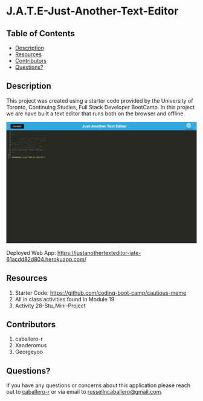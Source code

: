 # J.A.T.E-Just-Another-Text-Editor


## Table of Contents

- [Description](#description)
- [Resources](#resources)
- [Contributors](#contributors)
- [Questions?](#questions)

## Description
This project was created using a starter code provided by the University of Toronto, Continuing Studies, Full Stack Developer BootCamp. In this project we are have built a text editor that runs both on the browser and offline. 

![Preview of Demo](./assets/img/justanothertexteditor-jate-61acdd82d804.herokuapp.com_.png)

Deployed Web App: https://justanothertexteditor-jate-61acdd82d804.herokuapp.com/ 


## Resources
1. Starter Code: https://github.com/coding-boot-camp/cautious-meme
2. All in class activities found in Module 19
3. Activity 28-Stu_Mini-Project 

## Contributors
1. caballero-r
2. Xanderomus
3. Georgeyoo


## Questions?
If you have any questions or concerns about this application please reach out to [caballero-r](https://github.com/caballero-r) or via email to russellncaballero@gmail.com.



